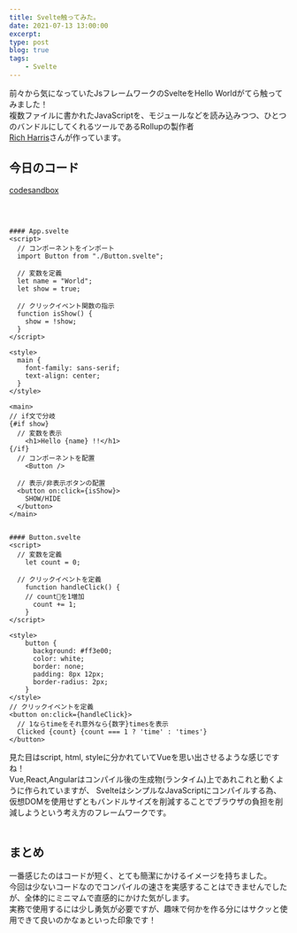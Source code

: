 ```yaml
---
title: Svelte触ってみた。
date: 2021-07-13 13:00:00
excerpt:
type: post
blog: true
tags:
    - Svelte
---
```


前々から気になっていたJsフレームワークのSvelteをHello Worldがてら触ってみました！  
複数ファイルに書かれたJavaScriptを、モジュールなどを読み込みつつ、ひとつのバンドルにしてくれるツールであるRollupの製作者  
[Rich Harris](https://github.com/Rich-Harris)さんが作っています。
<br>


## 今日のコード
[codesandbox](https://codesandbox.io/s/wizardly-clarke-itxt6?file=/App.svelte)

<br>

```

#### App.svelte
<script>
  // コンポーネントをインポート
  import Button from "./Button.svelte";

  // 変数を定義
  let name = "World";
  let show = true;

  // クリックイベント関数の指示
  function isShow() {
    show = !show;
  }
</script>

<style>
  main {
    font-family: sans-serif;
    text-align: center;
  }
</style>

<main>
// if文で分岐
{#if show}
  // 変数を表示
	<h1>Hello {name} !!</h1>
{/if}
  // コンポーネントを配置
	<Button />

  // 表示/非表示ボタンの配置
  <button on:click={isShow}>
    SHOW/HIDE
  </button>
</main>


#### Button.svelte
<script>
  // 変数を定義
	let count = 0;

  // クリックイベントを定義
	function handleClick() {
    // countを1増加
	  count += 1;
	}
</script>

<style>
	button {
	  background: #ff3e00;
	  color: white;
	  border: none;
	  padding: 8px 12px;
	  border-radius: 2px;
	}
</style>
// クリックイベントを定義
<button on:click={handleClick}>
  // 1ならtimeをそれ意外なら{数字}timesを表示
  Clicked {count} {count === 1 ? 'time' : 'times'}
</button>
```

見た目はscript, html, styleに分かれていてVueを思い出させるような感じですね！  
Vue,React,Angularはコンパイル後の生成物(ランタイム)上であれこれと動くように作られていますが、
SvelteはシンプルなJavaScriptにコンパイルする為、仮想DOMを使用せずともバンドルサイズを削減することでブラウザの負担を削減しようという考え方のフレームワークです。  
<br>


## まとめ
一番感じたのはコードが短く、とても簡潔にかけるイメージを持ちました。  
今回は少ないコードなのでコンパイルの速さを実感することはできませんでしたが、全体的にミニマムで直感的にかけた気がします。  
実務で使用するには少し勇気が必要ですが、趣味で何かを作る分にはサクッと使用できて良いのかなぁといった印象です！